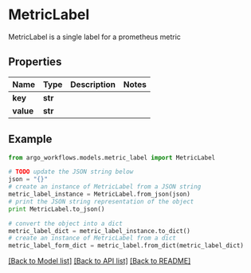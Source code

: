 # MetricLabel

MetricLabel is a single label for a prometheus metric

## Properties

Name | Type | Description | Notes
------------ | ------------- | ------------- | -------------
**key** | **str** |  | 
**value** | **str** |  | 

## Example

```python
from argo_workflows.models.metric_label import MetricLabel

# TODO update the JSON string below
json = "{}"
# create an instance of MetricLabel from a JSON string
metric_label_instance = MetricLabel.from_json(json)
# print the JSON string representation of the object
print MetricLabel.to_json()

# convert the object into a dict
metric_label_dict = metric_label_instance.to_dict()
# create an instance of MetricLabel from a dict
metric_label_form_dict = metric_label.from_dict(metric_label_dict)
```
[[Back to Model list]](../README.md#documentation-for-models) [[Back to API list]](../README.md#documentation-for-api-endpoints) [[Back to README]](../README.md)


